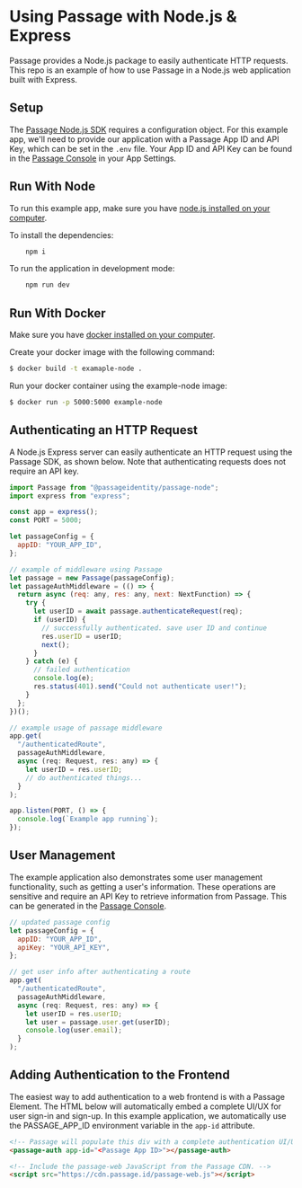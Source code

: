 # Using Passage with Node.js & Express

Passage provides a Node.js package to easily authenticate HTTP requests. This repo is an example of how to use Passage in a Node.js web application built with Express.

## Setup

The [Passage Node.js SDK](https://www.npmjs.com/package/@passageidentity/passage-node) requires a configuration object. For this example app, we'll need to provide our application with a Passage App ID and API Key, which can be set in the `.env` file. Your App ID and API Key can be found in the [Passage Console](https://console.passage.id) in your App Settings.

## Run With Node

To run this example app, make sure you have [node.js installed on your computer](https://nodejs.org/en/download/).

To install the dependencies:

```bash
    npm i
```

To run the application in development mode:

```bash
    npm run dev
```

## Run With Docker

Make sure you have [docker installed on your computer](https://docs.docker.com/get-docker/).

Create your docker image with the following command:

```bash
$ docker build -t examaple-node .
```

Run your docker container using the example-node image:

```bash
$ docker run -p 5000:5000 example-node
```

## Authenticating an HTTP Request

A Node.js Express server can easily authenticate an HTTP request using the Passage SDK, as shown below. Note that authenticating requests does not require an API key.

```javascript
import Passage from "@passageidentity/passage-node";
import express from "express";

const app = express();
const PORT = 5000;

let passageConfig = {
  appID: "YOUR_APP_ID",
};

// example of middleware using Passage
let passage = new Passage(passageConfig);
let passageAuthMiddleware = (() => {
  return async (req: any, res: any, next: NextFunction) => {
    try {
      let userID = await passage.authenticateRequest(req);
      if (userID) {
        // successfully authenticated. save user ID and continue
        res.userID = userID;
        next();
      }
    } catch (e) {
      // failed authentication
      console.log(e);
      res.status(401).send("Could not authenticate user!");
    }
  };
})();

// example usage of passage middleware
app.get(
  "/authenticatedRoute",
  passageAuthMiddleware,
  async (req: Request, res: any) => {
    let userID = res.userID;
    // do authenticated things...
  }
);

app.listen(PORT, () => {
  console.log(`Example app running`);
});
```

## User Management

The example application also demonstrates some user management functionality, such as getting a user's information. These operations are sensitive and require an API Key to retrieve information from Passage. This can be generated in the [Passage Console](https://console.passage.id).

```javascript
// updated passage config
let passageConfig = {
  appID: "YOUR_APP_ID",
  apiKey: "YOUR_API_KEY",
};

// get user info after authenticating a route
app.get(
  "/authenticatedRoute",
  passageAuthMiddleware,
  async (req: Request, res: any) => {
    let userID = res.userID;
    let user = passage.user.get(userID);
    console.log(user.email);
  }
);
```

## Adding Authentication to the Frontend

The easiest way to add authentication to a web frontend is with a Passage Element. The HTML below will automatically embed a complete UI/UX for user sign-in and sign-up. In this example application, we automatically use the PASSAGE_APP_ID environment variable in the `app-id` attribute.

```html
<!-- Passage will populate this div with a complete authentication UI/UX. -->
<passage-auth app-id="<Passage App ID>"></passage-auth>

<!-- Include the passage-web JavaScript from the Passage CDN. -->
<script src="https://cdn.passage.id/passage-web.js"></script>
```
